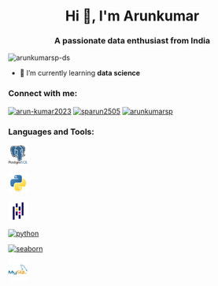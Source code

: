 <h1 align="center">Hi 👋, I'm Arunkumar</h1>
<h3 align="center">A passionate data enthusiast from India</h3>

<p align="left"> <img src="https://komarev.com/ghpvc/?username=arunkumarsp-ds&label=Profile%20views&color=0e75b6&style=flat" alt="arunkumarsp-ds" /> </p>
 
- 🌱 I’m currently learning **data science**

<h3 align="left">Connect with me:</h3>
<p align="left">
<a href="https://linkedin.com/in/arun-kumar2023" target="blank"><img align="center" src="https://raw.githubusercontent.com/rahuldkjain/github-profile-readme-generator/master/src/images/icons/Social/linked-in-alt.svg" alt="arun-kumar2023" height="30" width="40" /></a>
<a href="https://www.hackerrank.com/sparun2505" target="blank"><img align="center" src="https://raw.githubusercontent.com/rahuldkjain/github-profile-readme-generator/master/src/images/icons/Social/hackerrank.svg" alt="sparun2505" height="30" width="40" /></a>
<a href="https://kaggle.com/arunkumarsp" target="blank"><img align="center" src="https://raw.githubusercontent.com/rahuldkjain/github-profile-readme-generator/master/src/images/icons/Social/kaggle.svg" alt="arunkumarsp" height="30" width="40" /></a>
</p>


<h3 align="left">Languages and Tools:</h3>
<p align="left"> 

</a> <a href="https://www.postgresql.org" target="_blank" rel="noreferrer"> <img src="https://raw.githubusercontent.com/devicons/devicon/master/icons/postgresql/postgresql-original-wordmark.svg" alt="postgresql" width="40" height="40"/> </a> 

<a href="https://www.python.org" target="_blank" rel="noreferrer"> <img src="https://raw.githubusercontent.com/devicons/devicon/master/icons/python/python-original.svg" alt="python" width="40" height="40"/> </a>

<a href="https://pandas.pydata.org/" target="_blank" rel="noreferrer"><img src="https://raw.githubusercontent.com/devicons/devicon/2ae2a900d2f041da66e950e4d48052658d850630/icons/pandas/pandas-original.svg" alt="pandas" width="40" height="40"/> </a>

<a href="https://numpy.org/" target="_blank" rel="noreferrer"> <img src=" https://www.google.com/imgres?imgurl=https%3A%2F%2Fupload.wikimedia.org%2Fwikipedia%2Fcommons%2F3%2F31%2FNumPy_logo_2020.svg&tbnid=ghAGPef9vrDcYM&vet=12ahUKEwihkPWKtpf-AhUM9nMBHaMfDzQQMygBegUIARDhAQ..i&imgrefurl=https%3A%2F%2Fen.wikipedia.org%2Fwiki%2FNumPy&docid=mbaIme1UnDJhSM&w=800&h=360&q=numpy%20&ved=2ahUKEwihkPWKtpf-AhUM9nMBHaMfDzQQMygBegUIARDhAQ" alt="python" width="40" height="40"/> </a>


<a href="https://seaborn.pydata.org/" target="_blank" rel="noreferrer"> <img src="https://seaborn.pydata.org/_images/logo-mark-lightbg.svg" alt="seaborn" width="40" height="40"/> </a> 

<a href="https://www.mysql.com/" target="_blank" rel="noreferrer"> <img src="https://raw.githubusercontent.com/devicons/devicon/master/icons/mysql/mysql-original-wordmark.svg" alt="mysql" width="40" height="40"/> </a>

</p>


